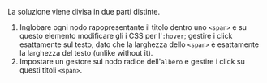 La soluzione viene divisa in due parti distinte.

1. Inglobare ogni nodo rapopresentante il titolo dentro uno `<span>` e su questo elemento modificare gli i CSS per l'`:hover`; gestire i click esattamente sul testo, dato che la larghezza dello `<span>` è esattamente la larghezza del testo (unlike without it).
2. Impostare un gestore sul nodo radice dell'`albero` e gestire i click su questi titoli `<span>`.

